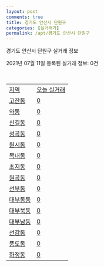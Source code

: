 ```yaml
---
layout: post
comments: true
title: 경기도 안산시 단원구
categories: [실거래가]
permalink: /apt/경기도 안산시 단원구
---
```


경기도 안산시 단원구 실거래 정보

2021년 07월 11일 등록된 실거래 정보: 0건

<script type="text/javascript">
  google.charts.load('current', {'packages':['corechart']});
  google.charts.setOnLoadCallback(drawChart);

  function drawChart() {
    var data = google.visualization.arrayToDataTable([['거래일', '매매', '전월세', '전매'], ['20-07', 172, 350, 12], ['20-08', 262, 430, 16], ['20-09', 213, 383, 15], ['20-10', 322, 397, 7], ['20-11', 353, 326, 29], ['20-12', 608, 347, 44], ['21-01', 716, 395, 21], ['21-02', 497, 378, 8], ['21-03', 384, 442, 5], ['21-04', 302, 293, 3], ['21-05', 291, 503, 7], ['21-06', 141, 419, 0], ['21-07', 3, 35, 0]]);

    var options = {
      title: '최근 1년간 유형별 거래량 추이',
      legend: { position: 'bottom' }
    };

    var chart = new google.visualization.LineChart(document.getElementById('columnchart_material'));
    chart.draw(data, (options));
  }
</script>

<div id="columnchart_material" style="width: 95%; margin-left: -35px"></div>
<br>
<table class="sortable">
  <tr>
    <td><a href="#">지역</a></td>
    <td><a href="#">오늘 실거래</a></td>
  </tr>

  
  <tr class="item">
    <td><a href="경기도 안산시 단원구 고잔동">고잔동</a></td>
    <td><a href="경기도 안산시 단원구 고잔동">0</a></td>
  </tr>
    

  <tr class="item">
    <td><a href="경기도 안산시 단원구 와동">와동</a></td>
    <td><a href="경기도 안산시 단원구 와동">0</a></td>
  </tr>
    

  <tr class="item">
    <td><a href="경기도 안산시 단원구 신길동">신길동</a></td>
    <td><a href="경기도 안산시 단원구 신길동">0</a></td>
  </tr>
    

  <tr class="item">
    <td><a href="경기도 안산시 단원구 성곡동">성곡동</a></td>
    <td><a href="경기도 안산시 단원구 성곡동">0</a></td>
  </tr>
    

  <tr class="item">
    <td><a href="경기도 안산시 단원구 원시동">원시동</a></td>
    <td><a href="경기도 안산시 단원구 원시동">0</a></td>
  </tr>
    

  <tr class="item">
    <td><a href="경기도 안산시 단원구 목내동">목내동</a></td>
    <td><a href="경기도 안산시 단원구 목내동">0</a></td>
  </tr>
    

  <tr class="item">
    <td><a href="경기도 안산시 단원구 초지동">초지동</a></td>
    <td><a href="경기도 안산시 단원구 초지동">0</a></td>
  </tr>
    

  <tr class="item">
    <td><a href="경기도 안산시 단원구 원곡동">원곡동</a></td>
    <td><a href="경기도 안산시 단원구 원곡동">0</a></td>
  </tr>
    

  <tr class="item">
    <td><a href="경기도 안산시 단원구 선부동">선부동</a></td>
    <td><a href="경기도 안산시 단원구 선부동">0</a></td>
  </tr>
    

  <tr class="item">
    <td><a href="경기도 안산시 단원구 대부동동">대부동동</a></td>
    <td><a href="경기도 안산시 단원구 대부동동">0</a></td>
  </tr>
    

  <tr class="item">
    <td><a href="경기도 안산시 단원구 대부북동">대부북동</a></td>
    <td><a href="경기도 안산시 단원구 대부북동">0</a></td>
  </tr>
    

  <tr class="item">
    <td><a href="경기도 안산시 단원구 대부남동">대부남동</a></td>
    <td><a href="경기도 안산시 단원구 대부남동">0</a></td>
  </tr>
    

  <tr class="item">
    <td><a href="경기도 안산시 단원구 선감동">선감동</a></td>
    <td><a href="경기도 안산시 단원구 선감동">0</a></td>
  </tr>
    

  <tr class="item">
    <td><a href="경기도 안산시 단원구 풍도동">풍도동</a></td>
    <td><a href="경기도 안산시 단원구 풍도동">0</a></td>
  </tr>
    

  <tr class="item">
    <td><a href="경기도 안산시 단원구 화정동">화정동</a></td>
    <td><a href="경기도 안산시 단원구 화정동">0</a></td>
  </tr>
    


</table>


    